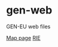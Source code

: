 # gen-web

GEN-EU web files

[Map page](../tree/master/map-wp)
[RIE](../blob/master/map-wp/rie.geojson)
